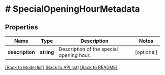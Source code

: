 # # SpecialOpeningHourMetadata

## Properties

Name | Type | Description | Notes
------------ | ------------- | ------------- | -------------
**description** | **string** | Description of the special opening hour. | [optional]

[[Back to Model list]](../../README.md#models) [[Back to API list]](../../README.md#endpoints) [[Back to README]](../../README.md)
